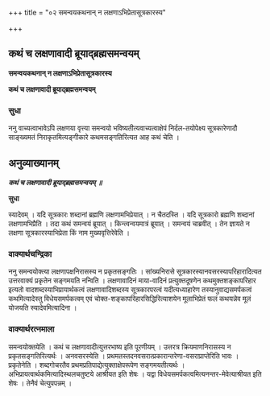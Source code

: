 +++
title = "०२ समन्वयकथनान् न लक्षणाऽभिप्रेतासूत्रकारस्य"

+++


## कथं च लक्षणावादी ब्रूयाद्ब्रह्मसमन्वयम्

**समन्वयकथनान् न लक्षणाऽभिप्रेतासूत्रकारस्य**

**कथं च लक्षणावादी ब्रूयाद्ब्रह्मसमन्वयम्**

### **सुधा**

ननु वाच्यत्वाभावेऽपि लक्षणया वृत्त्या समन्वयो भविष्यतीत्यवाच्यत्वाक्षेपं निर्दल-तयोपेक्ष्य सूत्रकारेणादौ साङ्ख्यमतं निराकृतमित्यङ्गीकारे कथमसङ्गतिरित्यत आह कथं चेति ।

## **अनुव्याख्यानम्**

***कथं च लक्षणावादी ब्रूयाद्ब्रह्मसमन्वयम् ॥***

**सुधा**

स्यादेवम् । यदि सूत्रकारः शब्दानां ब्रह्मणि लक्षणामभिप्रेयात् । न चैतदस्ति । यदि सूत्रकारो ब्रह्मणि शब्दानां लक्षणामभिप्रैति । तदा कथं समन्वयं ब्रूयात् । किन्त्वन्वयमात्रं ब्रूयात् । समन्वयं चाब्रवीत् । तेन ज्ञायते न लक्षणा सूत्रकारस्याभिप्रेता किं नाम मुख्यवृत्तिरेवेति ।

### **वाक्यार्थचन्द्रिका**

ननु समन्वयोक्त्या लक्षणापक्षनिरासस्य न प्रकृतसङ्गतिः । सांख्यनिरासे सूत्रकारस्यानवसरस्यापरिहारादित्यत उत्तरवाक्यं प्रकृतेन सङ्गमयति नन्विति । लक्षणावादिनं माया-वादिनं प्रत्युक्तदूषणेन कथमुक्तशङ्कापरिहार इत्यतो वादशब्दस्याभिप्रायार्थकत्वं लक्षणावादिशब्दस्य सूत्रकारपरत्वं यदीत्यध्याहारेण तस्यानुवाद्यसमर्पकत्वं कथमित्यादेस्तु विधेयसमर्पकत्वम् एवं चोक्त-शङ्कापरिहारसिद्धिरित्याशयेन मूलाभिप्रेतं फलं कथयन्नेव मूलं योजयति स्यादेवमित्यादिना ।

### **वाक्यार्थरत्नमाला**

समन्वयोक्तयेति । कथं च लक्षणावादीत्युत्तरभाष्य इति पूरणीयम् । उत्तरत्र क्रियमाणनिरासस्य न प्रकृतसङ्गतिरित्यर्थः । अनवसरस्येति । प्रथमतस्तदनवसरात्प्रकारान्तरेणा-वसराप्राप्तेरिति भावः । प्रकृतेनेति । शब्दगोचरतैव प्रथमप्रतिपाद्येत्युक्ताक्षेपरूपेण सङ्गमयतीत्यर्थः । अभिप्रायत्वार्थकमित्यादिस्थलचतुष्टये आश्रीयत इति शेषः । यद्वा विधेयसमर्पकत्वमित्यनन्तर-मेवेत्याश्रीयत इति शेषः । तेनैवं चेत्युपपन्नम् ।

  

